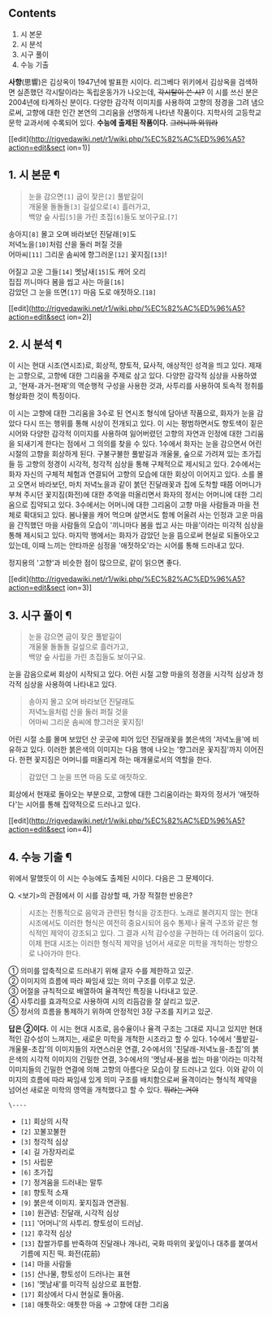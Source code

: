 ## Contents

    

1. 시 본문 
2. 시 분석 
3. 시구 풀이 
4. 수능 기출 

  
**사향**(思響)은 김상옥이 1947년에 발표한 시이다. 리그베다 위키에서 김상옥을 검색하면 실존했던 각시탈이라는 독립운동가가 나오는데, <del>각시탈이 쓴 시?</del> 이 시를 쓰신 분은 2004년에 타계하신 분이다. 다양한 감각적 이미지를 사용하여 고향의 정경을 그려 냄으로써, 고향에 대한 인간 본연의 그리움을 선명하게 나타낸 작품이다. 지학사의 고등학교 문학 교과서에 수록되어 있다. **수능에 출제된 작품이다.** <del>그러니까 외워라</del>

[[edit](http://rigvedawiki.net/r1/wiki.php/%EC%82%AC%ED%96%A5?action=edit&sect
ion=1)]

## 1. 시 본문 ¶

> 눈을 감으면`[1]` 굽이 잦은`[2]` 풀밭길이  
개울물 돌돌돌`[3]` 길섶으로`[4]` 흘러가고,  
백양 숲 사립`[5]`을 가린 초집`[6]`들도 보이구요.`[7]`  
  
송아지`[8]` 몰고 오며 바라보던 진달래`[9]`도  
저녁노을`[10]`처럼 산을 둘러 퍼질 것을  
어마씨`[11]` 그리운 솜씨에 향그러운`[12]` 꽃지짐`[13]`!  
  
어질고 고운 그들`[14]` 멧남새`[15]`도 캐어 오리  
집집 끼니마다 봄을 씹고 사는 마을`[16]`  
감았던 그 눈을 뜨면`[17]` 마음 도로 애젓하오.`[18]`

[[edit](http://rigvedawiki.net/r1/wiki.php/%EC%82%AC%ED%96%A5?action=edit&sect
ion=2)]

## 2. 시 분석 ¶

이 시는 현대 시조(연시조)로, 회상적, 향토적, 묘사적, 애상적인 성격을 띄고 있다. 제재는 고향으로, 고향에 대한 그리움을 주제로 삼고
있다. 다양한 감각적 심상을 사용하였고, '현재-과거-현재'의 역순행적 구성을 사용한 것과, 사투리를 사용하여 토속적 정취를 형상화한 것이
특징이다.

  

이 시는 고향에 대한 그리움을 3수로 된 연시조 형식에 담아낸 작품으로, 화자가 눈을 감았다 다시 뜨는 행위를 통해 시상이 전개되고 있다.
이 시는 평범하면서도 향토색이 짙은 시어와 다양한 감각적 이미지를 사용하여 잃어버렸던 고향의 자연과 인정에 대한 그리움을 되새기게 한다는
점에서 그 의의를 찾을 수 있다. 1수에서 화자는 눈을 감으면서 어린 시절의 고향을 회상하게 된다. 구불구불한 풀밭길과 개울물, 숲으로
가려져 있는 초가집들 등 고향의 정경이 시각적, 청각적 심상을 통해 구체적으로 제시되고 있다. 2수에서는 화자 자신의 구체적 체험과 연결되어
고향의 모습에 대한 회상이 이어지고 있다. 소를 몰고 오면서 바라보던, 마치 저녁노을과 같이 붉던 진달래꽃과 집에 도착할 때쯤 어머니가 부쳐
주시던 꽃지짐(화전)에 대한 추억을 떠올리면서 화자의 정서는 어머니에 대한 그리움으로 집약되고 있다. 3수에서는 어머니에 대한 그리움이 고향
마을 사람들과 마을 전체로 확대되고 있다. 봄나물을 캐어 먹으며 살면서도 함께 어울려 사는 인정과 고운 마음을 간직했던 마을 사람들의 모습이
'끼니마다 봄을 씹고 사는 마을'이라는 미각적 심상을 통해 제시되고 있다. 마지막 행에서는 화자가 감았던 눈을 뜸으로써 현실로 되돌아오고
있는데, 이때 느끼는 안타까운 심정을 '애젓하오'라는 시어를 통해 드러내고 있다.

  

정지용의 '고향'과 비슷한 점이 많으므로, 같이 읽으면 좋다.

  

[[edit](http://rigvedawiki.net/r1/wiki.php/%EC%82%AC%ED%96%A5?action=edit&sect
ion=3)]

## 3. 시구 풀이 ¶

> 눈을 감으면 굽이 잦은 풀밭길이  
개울물 돌돌돌 길섶으로 흘러가고,  
백양 숲 사립을 가린 초집들도 보이구요.

  
눈을 감음으로써 회상이 시작되고 있다. 어린 시절 고향 마을의 정경을 시각적 심상과 청각적 심상을 사용하여 나타내고 있다.

  

> 송아지 몰고 오며 바라보던 진달래도  
저녁노을처럼 산을 둘러 퍼질 것을  
어마씨 그리운 솜씨에 향그러운 꽃지짐!

  
어린 시절 소를 몰며 보았던 산 곳곳에 피어 있던 진달래꽃을 붉은색의 '저녁노을'에 비유하고 있다. 이러한 붉은색의 이미지는 다음 행에
나오는 '향그러운 꽃지짐'까지 이어진다. 한편 꽃지짐은 어머니를 떠올리게 하는 매개물로서의 역할을 한다.

  

> 감았던 그 눈을 뜨면 마음 도로 애젓하오.

  
회상에서 현재로 돌아오는 부분으로, 고향에 대한 그리움이라는 화자의 정서가 '애젓하다'는 시어를 통해 집약적으로 드러나고 있다.

  

[[edit](http://rigvedawiki.net/r1/wiki.php/%EC%82%AC%ED%96%A5?action=edit&sect
ion=4)]

## 4. 수능 기출 ¶

위에서 말했듯이 이 시는 수능에도 출제된 시이다. 다음은 그 문제이다.

  

Q. <보기>의 관점에서 이 시를 감상할 때, 가장 적절한 반응은?  

> 시조는 전통적으로 음악과 관련된 형식을 강조한다. 노래로 불려지지 않는 현대 시조에서도 이러한 형식은 여전히 중요시되어 음수 통제나 율격
구조와 같은 형식적인 제약이 강조되고 있다. 그 결과 시적 감수성을 구현하는 데 어려움이 있다. 이제 현대 시조는 이러한 형식적 제약을
넘어서 새로운 미학을 개척하는 방향으로 나아가야 한다.

① 의미를 압축적으로 드러내기 위해 글자 수를 제한하고 있군.  
② 이미지의 흐름에 따라 짜임새 있는 의미 구조를 이루고 있군.  
③ 어절을 규칙적으로 배열하여 율격적인 특징을 나타내고 있군.  
④ 사투리를 효과적으로 사용하여 시의 리듬감을 잘 살리고 있군.  
⑤ 정서의 흐름을 통제하기 위하여 안정적인 3장 구조를 지키고 있군.

  

**답은 ②이다.** 이 시는 현대 시조로, 음수율이나 율격 구조는 그대로 지니고 있지만 현대적인 감수성이 느껴지는, 새로운 미학을 개척한 시조라고 할 수 있다. 1수에서 '풀밭길-개울물-초집'의 이미지들의 자연스러운 연결, 2수에서의 '진달래-저녁노을-초집'의 붉은색의 시각적 이미지의 긴밀한 연결, 3수에서의 '멧남새-봄을 씹는 마을'이라는 미각적 이미지들의 긴밀한 연결에 의해 고향의 아름다운 모습이 잘 드러나고 있다. 이와 같이 이미지의 흐름에 따라 짜임새 있게 의미 구조를 배치함으로써 율격이라는 형식적 제약을 넘어선 새로운 미학의 영역을 개척했다고 할 수 있다. <del>뭐라는 거야</del>

`\----`

  * `[1]` 회상의 시작
  * `[2]` 꼬불꼬불한
  * `[3]` 청각적 심상
  * `[4]` 길 가장자리로
  * `[5]` 사립문
  * `[6]` 초가집
  * `[7]` 정겨움을 드러내는 말투
  * `[8]` 향토적 소재
  * `[9]` 붉은색 이미지. 꽃지짐과 연관됨.
  * `[10]` 원관념: 진달래, 시각적 심상
  * `[11]` '어머니'의 사투리. 향토성이 드러남.
  * `[12]` 후각적 심상
  * `[13]` 찹쌀가루를 반죽하여 진달래나 개나리, 국화 따위의 꽃잎이나 대추를 붙여서 기름에 지진 떡. 화전(花前)
  * `[14]` 마을 사람들
  * `[15]` 산나물, 향토성이 드러나는 표현
  * `[16]` '멧남새'를 미각적 심상으로 표현함.
  * `[17]` 회상에서 다시 현실로 돌아옴.
  * `[18]` 애틋하오: 애틋한 마음 → 고향에 대한 그리움

